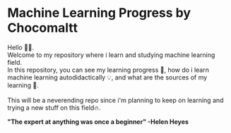 # **Machine Learning Progress by Chocomaltt**

Hello 👋🏼. <br>
Welcome to my repository where i learn and studying machine learning field.<br> In this repository, you can see my learning progress 👀, how do i learn machine learning autodidactically 💡, and what are the sources of my learning 📖.
<br><br>
This will be a neverending repo since i'm planning to keep on learning and trying a new stuff on this field🔥. <br>

**"The expert at anything was once a beginner" -Helen Heyes**

